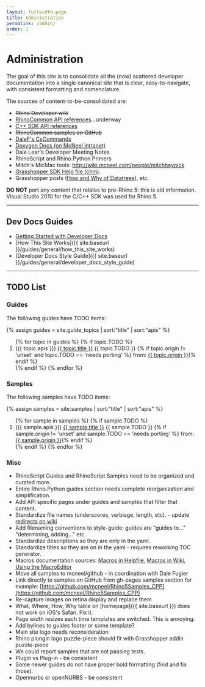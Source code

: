```yaml
---
layout: fullwidth-page
title: Administration
permalink: /admin/
order: 1
---
```


# Administration

The goal of this site is to consolidate all the (now) scattered developer documentation into a single canonical site that is clear, easy-to-navigate, with consistent formatting and nomenclature.

The sources of content-to-be-consolidated are:

- <strike>Rhino Developer wiki</strike>
- [RhinoCommon API references](http://4.rhino3d.com/5/rhinocommon/)...underway
- [C++ SDK API references](http://4.rhino3d.com/5/rhinocppsdk/idx.html)
- <strike>RhinoCommon samples on GitHub</strike>
- [DaleF's CsCommands](https://github.com/dalefugier/SampleCsCommands/)
- [Doxygen Docs (on McNeel intranet)](http://phab.mcneel.com/docs/rhino/6/rhinocommon/)
- Dale Lear's Developer Meeting Notes
- RhinoScript and Rhino.Python Primers
- Mitch's MicMac tools: http://wiki.mcneel.com/people/mitchheynick
- [Grasshopper SDK Help file (chm)](http://s3.amazonaws.com/files.na.mcneel.com/grasshopper/1.0/docs/en/GrasshopperSDK.chm).
- Grasshopper posts ([How and Why of Datatrees](http://www.grasshopper3d.com/forum/topics/the-why-and-how-of-data-trees)), etc.

**DO NOT** port any content that relates to pre-Rhino 5: this is old information.  Visual Studio 2010 for the C/C++ SDK was used for Rhino 5.

---

## Dev Docs Guides

- [Getting Started with Developer Docs](https://github.com/mcneel/developer-rhino3d-com/blob/gh-pages/README.md)
- [How This Site Works]({{ site.baseurl }}/guides/general/how_this_site_works)
- [Developer Docs Style Guide]({{ site.baseurl }}/guides/general/developer_docs_style_guide)

---

## TODO List

### Guides

The following guides have TODO items:

{% assign guides = site.guide_topics | sort:"title" | sort:"apis" %}
<div class="trigger">
  <ol>
  {% for topic in guides %}
    {% if topic.TODO %}
      <li>
        ({{ topic.apis }}) <a class="page-link" href="{{ topic.url | prepend: site.baseurl }}">{{ topic.title }}</a> {{ topic.TODO }} {% if topic.origin != 'unset' and topic.TODO == 'needs porting' %} from: <a href="{{ topic.origin }}">{{ topic.origin }}</a>{% endif %}
      </li>
    {% endif %}
  {% endfor %}
  </ol>
</div>

### Samples

The following samples have TODO items:

{% assign samples = site.samples | sort:"title" | sort:"apis" %}
<div class="trigger">
  <ol>
  {% for sample in samples %}
    {% if sample.TODO %}
      <li>
        ({{ sample.apis }}) <a class="page-link" href="{{ sample.url | prepend: site.baseurl }}">{{ sample.title }}</a>  {{ sample.TODO }} {% if sample.origin != 'unset'  and sample.TODO == 'needs porting' %} from: <a href="{{ sample.origin }}">{{ sample.origin }}</a>{% endif %}
    </li>
    {% endif %}
  {% endfor %}
  </ol>
</div>

### Misc

- RhinoScript Guides and RhinoScript Samples need to be organized and curated more.
- Entire Rhino.Python guides section needs complete reorganization and simplification.
- Add API specific pages under guides and samples that filter that content.
- Standardize file names (underscores, verbiage, length, etc). - update [redirects on wiki](https://wiki.mcneel.com/homepage?do=admin&page=redirect)
- Add filenaming conventions to style-guide: guides are "guides to..." "determining, adding..." etc.
- Standardize descriptions so they are only in the yaml.
- Standardize titles so they are on in the yaml - requires reworking TOC generator.
- Macros documentation sources: [Macros in Helpfile](http://docs.mcneel.com/rhino/5/help/en-us/information/rhinoscripting.htm), [Macros in Wiki](http://wiki.mcneel.com/rhino/basicmacros), [Using the MacroEditor](http://wiki.mcneel.com/developer/macroscriptsetup)
- Move all samples to mcneel/github - in coordination with Dale Fugier
- Link directly to samples on GitHub from gh-pages samples section for example: [https://github.com/mcneel/Rhino5Samples_CPP](https://github.com/mcneel/Rhino5Samples_CPP)
- Re-capture images on retina display and replace them
- What, Where, How, Why table on [homepage]({{ site.baseurl }}) does not work on iOS's Safari.  Fix it.
- Page width resizes each time templates are switched.  This is annoying.
- Add bylines to guides footer or some template?
- Main site logo needs reconsideration
- Rhino plungin logo puzzle-piece should fit with Grasshopper addin puzzle-piece
- We could report samples that are not passing tests.
- Plugin vs Plug-in - be consistent
- Some newer guides do not have proper bold formatting (find and fix those).
- Opennurbs or openNURBS - be consistent
